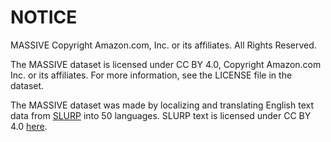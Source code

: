 # NOTICE

MASSIVE
Copyright Amazon.com, Inc. or its affiliates. All Rights Reserved.

The MASSIVE dataset is licensed under CC BY 4.0, Copyright Amazon.com Inc. or its affiliates. For more information, see the LICENSE file in the dataset.

The MASSIVE dataset was made by localizing and translating English text data from [SLURP](https://github.com/pswietojanski/slurp) into 50 languages. SLURP text is licensed under CC BY 4.0 [here](https://github.com/pswietojanski/slurp/blob/master/LICENSE.txt).
